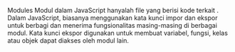 Modules
Modul dalam JavaScript hanyalah file yang berisi kode terkait . Dalam JavaScript,
biasanya menggunakan kata kunci impor dan ekspor untuk berbagi dan menerima fungsionalitas masing-masing di berbagai modul.
Kata kunci ekspor digunakan untuk membuat variabel, fungsi, kelas atau objek dapat diakses oleh modul lain.
